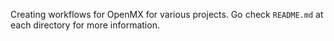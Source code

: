 Creating workflows for OpenMX for various projects. Go check `README.md` at each directory for more information.